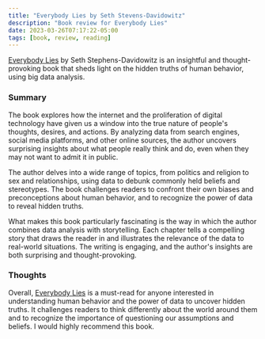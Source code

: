 ```yaml
---
title: "Everybody Lies by Seth Stevens-Davidowitz"
description: "Book review for Everybody Lies"
date: 2023-03-26T07:17:22-05:00
tags: [book, review, reading]
---
```


[Everybody Lies](http://sethsd.com/everybodylies) by Seth Stephens-Davidowitz is an insightful and thought-provoking book that sheds light on the hidden truths of human behavior, using big data analysis.

### Summary

The book explores how the internet and the proliferation of digital technology have given us a window into the true nature of people's thoughts, desires, and actions. By analyzing data from search engines, social media platforms, and other online sources, the author uncovers surprising insights about what people really think and do, even when they may not want to admit it in public.

The author delves into a wide range of topics, from politics and religion to sex and relationships, using data to debunk commonly held beliefs and stereotypes. The book challenges readers to confront their own biases and preconceptions about human behavior, and to recognize the power of data to reveal hidden truths.

What makes this book particularly fascinating is the way in which the author combines data analysis with storytelling. Each chapter tells a compelling story that draws the reader in and illustrates the relevance of the data to real-world situations. The writing is engaging, and the author's insights are both surprising and thought-provoking.

### Thoughts

 Overall, [Everybody Lies](http://sethsd.com/everybodylies) is a must-read for anyone interested in understanding human behavior and the power of data to uncover hidden truths. It challenges readers to think differently about the world around them and to recognize the importance of questioning our assumptions and beliefs. I would highly recommend this book.
